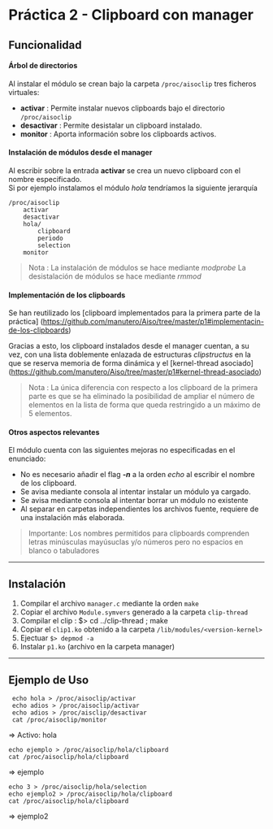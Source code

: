 Práctica 2 - Clipboard con manager
===============================


Funcionalidad
-----------------

#### Árbol de directorios

Al instalar el módulo se crean bajo la carpeta ```/proc/aisoclip``` tres ficheros virtuales:

 - **activar** : Permite instalar nuevos clipboards bajo el directorio ```/proc/aisoclip```
 - **desactivar** : Permite desistalar un clipboard instalado.
 - **monitor** : Aporta información sobre los clipboards activos.

#### Instalación de módulos desde el manager

Al escribir sobre la entrada **activar** se crea un nuevo clipboard con el nombre especificado.  
Si por ejemplo instalamos el módulo _hola_ tendríamos la siguiente jerarquía

    /proc/aisoclip
        activar
        desactivar
        hola/
            clipboard
            periodo
            selection
        monitor

> Nota : La instalación de módulos se hace mediante *modprobe*
> La desistalación de módulos se hace mediante *rmmod*

#### Implementación de los clipboards

Se han reutilizado los [clipboard implementados para la primera parte de la práctica] (https://github.com/manutero/Aiso/tree/master/p1#implementacin-de-los-clipboards)

Gracias a esto, los clipboard instalados desde el manager cuentan, a su vez, con una lista doblemente enlazada de estructuras _clipstructus_ en la que se reserva memoria de forma dinámica y el [kernel-thread asociado] (https://github.com/manutero/Aiso/tree/master/p1#kernel-thread-asociado)

> Nota : La única diferencia con respecto a los clipboard de la primera parte es que se ha eliminado la posibilidad de ampliar el número de elementos en la lista de forma que queda restringido a un máximo de 5 elementos.

#### Otros aspectos relevantes

El módulo cuenta con las siguientes mejoras no especificadas en el enunciado:

 - No es necesario añadir el flag ___-n___ a la orden _echo_ al  escribir el nombre de los clipboard.
 - Se avisa mediante consola al intentar instalar un módulo ya cargado.
 - Se avisa mediante consola al intentar borrar un módulo no existente
 - Al separar en carpetas independientes los archivos fuente, requiere de una instalación más elaborada.

> Importante: Los nombres permitidos para clipboards comprenden letras minúsculas mayúsuclas y/o números pero no espacios en blanco o tabuladores

***

Instalación
-----------

1. Compilar el archivo ```manager.c``` mediante la orden ```make```
2. Copiar el archivo ```Module.symvers``` generado a la carpeta ```clip-thread```
3. Compilar el clip : 
    $> cd ../clip-thread ; make 
4. Copiar el ```clip1.ko``` obtenido a la carpeta ```/lib/modules/<version-kernel>```
5. Ejectuar ```$> depmod -a```
6. Instalar ```p1.ko``` (archivo en la carpeta manager)

***

Ejemplo de Uso
---

     echo hola > /proc/aisoclip/activar
     echo adios > /proc/aisoclip/activar
     echo adios > /proc/aisclip/desactivar
     cat /proc/aisoclip/monitor

=> Activo: hola

    echo ejemplo > /proc/aisoclip/hola/clipboard
    cat /proc/aisoclip/hola/clipboard

=> ejemplo

    echo 3 > /proc/aisoclip/hola/selection
    echo ejemplo2 > /proc/aisoclip/hola/clipboard
    cat /proc/aisoclip/hola/clipboard

=> ejemplo2


